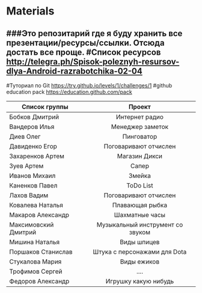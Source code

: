 # Materials
###Это репозитарий где я буду хранить все презентации/ресурсы/ссылки. Отсюда достать все проще.
#Список ресурсов
http://telegra.ph/Spisok-poleznyh-resursov-dlya-Android-razrabotchika-02-04
-----------------
#Туториал по Git
https://try.github.io/levels/1/challenges/1
#github education pack
https://education.github.com/pack

| Список группы  | Проект |
| ------------- |:-------------:|
|Бобков Дмитрий | Интернет радио |
|Вандеров Илья  | Менеджер заметок |
|Диев Олег      | Пинговатор |
|Давиденко Егор  | Поговаривают отчислен |
|Захаренков Артем | Магазин Дикси |
|Зуев Артем      | Сапер |
|Иванов Михаил   | Змейка |
|Каненков Павел  | ToDo List |
|Лахов Вадим     | Поговаривают отчислен |
|Ковалева Наталья | Плавающая рыбка |
|Макаров Александр | Шахматные часы |
|Максимовский Дмитрий | Музыкальный инструмент со звуком  |
|Мишина Наталья  | Виды  шпицев |
|Поршаков Станислав | Штука с персонажами для Dota |
|Стукалова Мария    | Виды ежиков |
|Трофимов Сергей    | .... |
|Федоров Александр  | Игрушку какую нибудь |
